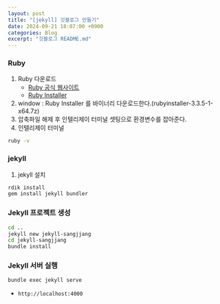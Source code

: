 ```yaml
---
layout: post
title: "[jekyll] 깃블로그 만들기"
date: 2024-09-21 18:07:00 +0900
categories: Blog
excerpt: "깃블로그 README.md"
---
```


### Ruby
1. Ruby 다운로드
    - [Ruby 공식 웹사이트](https://www.ruby-lang.org/en/downloads/)
    - [Ruby Installer](https://rubyinstaller.org/downloads/archives/)
2. window : Ruby Installer 를 바이너리 다운로드한다.(rubyinstaller-3.3.5-1-x64.7z)
3. 압축파일 해제 후 인텔리제이 터미널 셋팅으로 환경변수를 잡아준다.
4. 인텔리제이 터미널
```bash
ruby -v
```

### jekyll
1. jekyll 설치
```bash
rdik install
gem install jekyll bundler
```

### Jekyll 프로젝트 생성
```bash
cd ..
jekyll new jekyll-sangjjang
cd jekyll-sangjjang
bundle install
```

### Jekyll 서버 실행
```bash
bundle exec jekyll serve
```
- `http://localhost:4000`